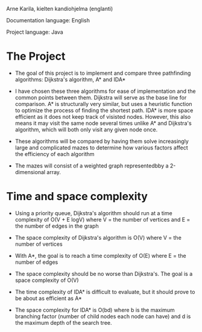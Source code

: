 Arne Karila, kielten kandiohjelma (englanti)

Documentation language: English

Project language: Java

# The Project

* The goal of this project is to implement and compare three pathfinding algorithms: Dijkstra's algorithm, A* and IDA*

* I have chosen these three algorithms for ease of implementation and the common points between them. Dijkstra will serve as the base line for comparison. A* is structurally very similar, but uses a heuristic function to optimize the process of finding the shortest path. IDA* is more space efficient as it does not keep track of visisted nodes. However, this also means it may visit the same node several times unlike A*
and Dijkstra's algorithm, which will both only visit any given node once.

* These algorithms will be compared by having them solve increasingly large and complicated mazes to determine how various factors affect the efficiency of each algorithm

* The mazes will consist of a weighted graph representedbby a 2-dimensional array.

# Time and space complexity

* Using a priority queue, Dijkstra's algorithm should run at a time complexity of O(V + E logV) where V = the number of vertices and E = the number of edges in the graph
* The space complexity of Dijkstra's algorithm is O(V) where V = the number of vertices

* With A*, the goal is to reach a time complexity of O(E) where E = the number of edges
* The space complexity should be no worse than Dijkstra's. The goal is a space complexity of O(V)

* The time complexity of IDA* is difficult to evaluate, but it should prove to be about as efficient as A*
* The space complexity for IDA* is O(bd) where b is the maximum branching factor (number of child nodes each node can have) and d is the maximum depth of the search tree.